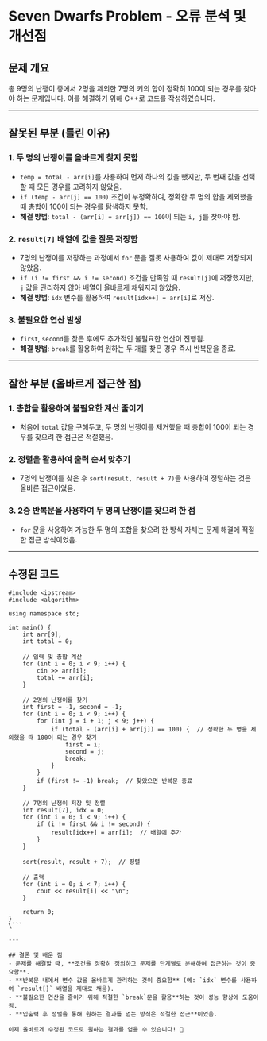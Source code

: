 # Seven Dwarfs Problem - 오류 분석 및 개선점

## 문제 개요

총 9명의 난쟁이 중에서 2명을 제외한 7명의 키의 합이 정확히 100이 되는 경우를 찾아야 하는 문제입니다. 이를 해결하기 위해 C++로 코드를 작성하였습니다.

---

## 잘못된 부분 (틀린 이유)

### 1. 두 명의 난쟁이를 올바르게 찾지 못함
- `temp = total - arr[i]`를 사용하여 먼저 하나의 값을 뺐지만, 두 번째 값을 선택할 때 모든 경우를 고려하지 않았음.
- `if (temp - arr[j] == 100)` 조건이 부정확하여, 정확한 두 명의 합을 제외했을 때 총합이 100이 되는 경우를 탐색하지 못함.
- **해결 방법**: `total - (arr[i] + arr[j]) == 100`이 되는 `i, j`를 찾아야 함.

### 2. `result[7]` 배열에 값을 잘못 저장함
- 7명의 난쟁이를 저장하는 과정에서 `for` 문을 잘못 사용하여 값이 제대로 저장되지 않았음.
- `if (i != first && i != second)` 조건을 만족할 때 `result[j]`에 저장했지만, `j` 값을 관리하지 않아 배열이 올바르게 채워지지 않았음.
- **해결 방법**: `idx` 변수를 활용하여 `result[idx++] = arr[i]`로 저장.

### 3. 불필요한 연산 발생
- `first`, `second`를 찾은 후에도 추가적인 불필요한 연산이 진행됨.
- **해결 방법**: `break`를 활용하여 원하는 두 개를 찾은 경우 즉시 반복문을 종료.

---

## 잘한 부분 (올바르게 접근한 점)

### 1. 총합을 활용하여 불필요한 계산 줄이기
- 처음에 `total` 값을 구해두고, 두 명의 난쟁이를 제거했을 때 총합이 100이 되는 경우를 찾으려 한 접근은 적절했음.

### 2. 정렬을 활용하여 출력 순서 맞추기
- 7명의 난쟁이를 찾은 후 `sort(result, result + 7)`을 사용하여 정렬하는 것은 올바른 접근이었음.

### 3. 2중 반복문을 사용하여 두 명의 난쟁이를 찾으려 한 점
- `for` 문을 사용하여 가능한 두 명의 조합을 찾으려 한 방식 자체는 문제 해결에 적절한 접근 방식이었음.

---

## 수정된 코드
```
#include <iostream>
#include <algorithm>

using namespace std;

int main() {
    int arr[9];
    int total = 0;

    // 입력 및 총합 계산
    for (int i = 0; i < 9; i++) {
        cin >> arr[i];
        total += arr[i];
    }

    // 2명의 난쟁이를 찾기
    int first = -1, second = -1;
    for (int i = 0; i < 9; i++) {
        for (int j = i + 1; j < 9; j++) {
            if (total - (arr[i] + arr[j]) == 100) {  // 정확한 두 명을 제외했을 때 100이 되는 경우 찾기
                first = i;
                second = j;
                break;
            }
        }
        if (first != -1) break;  // 찾았으면 반복문 종료
    }

    // 7명의 난쟁이 저장 및 정렬
    int result[7], idx = 0;
    for (int i = 0; i < 9; i++) {
        if (i != first && i != second) {
            result[idx++] = arr[i];  // 배열에 추가
        }
    }

    sort(result, result + 7);  // 정렬

    // 출력
    for (int i = 0; i < 7; i++) {
        cout << result[i] << "\n";
    }

    return 0;
}
\```

---

## 결론 및 배운 점
- 문제를 해결할 때, **조건을 정확히 정의하고 문제를 단계별로 분해하여 접근하는 것이 중요함**.
- **반복문 내에서 변수 값을 올바르게 관리하는 것이 중요함** (예: `idx` 변수를 사용하여 `result[]` 배열을 제대로 채움).
- **불필요한 연산을 줄이기 위해 적절한 `break`문을 활용**하는 것이 성능 향상에 도움이 됨.
- **입출력 후 정렬을 통해 원하는 결과를 얻는 방식은 적절한 접근**이었음.

이제 올바르게 수정된 코드로 원하는 결과를 얻을 수 있습니다! 🚀

